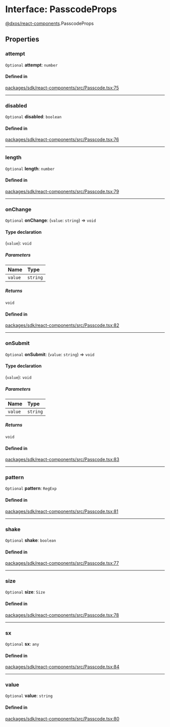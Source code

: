 # Interface: PasscodeProps

[@dxos/react-components](../modules/dxos_react_components.md).PasscodeProps

## Properties

### attempt

 `Optional` **attempt**: `number`

#### Defined in

[packages/sdk/react-components/src/Passcode.tsx:75](https://github.com/dxos/dxos/blob/db8188dae/packages/sdk/react-components/src/Passcode.tsx#L75)

___

### disabled

 `Optional` **disabled**: `boolean`

#### Defined in

[packages/sdk/react-components/src/Passcode.tsx:76](https://github.com/dxos/dxos/blob/db8188dae/packages/sdk/react-components/src/Passcode.tsx#L76)

___

### length

 `Optional` **length**: `number`

#### Defined in

[packages/sdk/react-components/src/Passcode.tsx:79](https://github.com/dxos/dxos/blob/db8188dae/packages/sdk/react-components/src/Passcode.tsx#L79)

___

### onChange

 `Optional` **onChange**: (`value`: `string`) => `void`

#### Type declaration

(`value`): `void`

##### Parameters

| Name | Type |
| :------ | :------ |
| `value` | `string` |

##### Returns

`void`

#### Defined in

[packages/sdk/react-components/src/Passcode.tsx:82](https://github.com/dxos/dxos/blob/db8188dae/packages/sdk/react-components/src/Passcode.tsx#L82)

___

### onSubmit

 `Optional` **onSubmit**: (`value`: `string`) => `void`

#### Type declaration

(`value`): `void`

##### Parameters

| Name | Type |
| :------ | :------ |
| `value` | `string` |

##### Returns

`void`

#### Defined in

[packages/sdk/react-components/src/Passcode.tsx:83](https://github.com/dxos/dxos/blob/db8188dae/packages/sdk/react-components/src/Passcode.tsx#L83)

___

### pattern

 `Optional` **pattern**: `RegExp`

#### Defined in

[packages/sdk/react-components/src/Passcode.tsx:81](https://github.com/dxos/dxos/blob/db8188dae/packages/sdk/react-components/src/Passcode.tsx#L81)

___

### shake

 `Optional` **shake**: `boolean`

#### Defined in

[packages/sdk/react-components/src/Passcode.tsx:77](https://github.com/dxos/dxos/blob/db8188dae/packages/sdk/react-components/src/Passcode.tsx#L77)

___

### size

 `Optional` **size**: `Size`

#### Defined in

[packages/sdk/react-components/src/Passcode.tsx:78](https://github.com/dxos/dxos/blob/db8188dae/packages/sdk/react-components/src/Passcode.tsx#L78)

___

### sx

 `Optional` **sx**: `any`

#### Defined in

[packages/sdk/react-components/src/Passcode.tsx:84](https://github.com/dxos/dxos/blob/db8188dae/packages/sdk/react-components/src/Passcode.tsx#L84)

___

### value

 `Optional` **value**: `string`

#### Defined in

[packages/sdk/react-components/src/Passcode.tsx:80](https://github.com/dxos/dxos/blob/db8188dae/packages/sdk/react-components/src/Passcode.tsx#L80)
